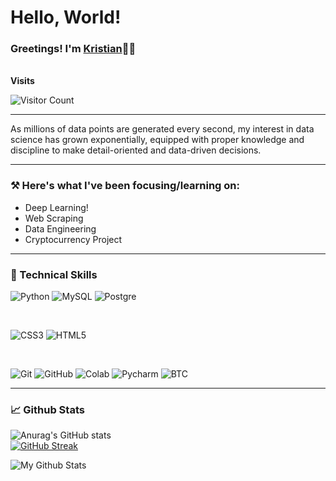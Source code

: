<h1>Hello, World!</h1>

<h3>Greetings! I'm <a href="https://kr-agdeppa.github.io/my-portfolio/#top">Kristian</a>👋🏻</h3>
<br>
<b>Visits</b>

![Visitor Count](https://profile-counter.glitch.me/kr-agdeppa/count.svg)
<hr>
<a>As millions of data points are generated every second, my interest in data science has grown exponentially, equipped with proper knowledge and discipline to make detail-oriented and data-driven decisions.</a>
<hr>



<h3>⚒️ Here's what I've been focusing/learning on:</h3>

- Deep Learning!
- Web Scraping
- Data Engineering
- Cryptocurrency Project
  
<hr>

<h3>💼 Technical Skills</h3>


![Python](https://img.shields.io/badge/Python-14354C?style=for-the-badge&logo=python&logoColor=white)
![MySQL](https://img.shields.io/badge/MySQL-005C84?style=for-the-badge&logo=mysql&logoColor=white)
![Postgre](https://img.shields.io/badge/PostgreSQL-316192?style=for-the-badge&logo=postgresql&logoColor=white)

<br>

![CSS3](https://img.shields.io/badge/css3-%231572B6.svg?style=for-the-badge&logo=css3&logoColor=white)
![HTML5](https://img.shields.io/badge/html5-%23E34F26.svg?style=for-the-badge&logo=html5&logoColor=white)


<br>

![Git](https://img.shields.io/badge/git-%23F05033.svg?style=for-the-badge&logo=git&logoColor=white)
![GitHub](https://img.shields.io/badge/github-%23121011.svg?style=for-the-badge&logo=github&logoColor=white)
![Colab](https://img.shields.io/badge/Colab-F9AB00?style=for-the-badge&logo=googlecolab&color=525252)
![Pycharm](https://img.shields.io/badge/PyCharm-000000.svg?&style=for-the-badge&logo=PyCharm&logoColor=white)
![BTC](https://img.shields.io/badge/Bitcoin-000000?style=for-the-badge&logo=bitcoin&logoColor=white)

<hr>

<h3>📈 Github Stats</h3>

![Anurag's GitHub stats](https://github-readme-stats.vercel.app/api?username=kr-agdeppa&show_icons=true&theme=transparent&hide_border=true)
<br>
[![GitHub Streak](https://streak-stats.demolab.com?user=kr-agdeppa&theme=transparent&hide_border=true)](https://git.io/streak-stats)

![My Github Stats](https://github-readme-stats.vercel.app/api/top-langs/?username=kr-agdeppa&theme=transparent&hide_border=true)

